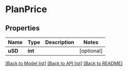 # PlanPrice

## Properties
Name | Type | Description | Notes
------------ | ------------- | ------------- | -------------
**uSD** | **int** |  | [optional] 

[[Back to Model list]](../README.md#documentation-for-models) [[Back to API list]](../README.md#documentation-for-api-endpoints) [[Back to README]](../README.md)


